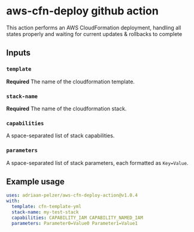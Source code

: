 # aws-cfn-deploy github action

This action performs an AWS CloudFormation deployment, handling all states properly and waiting for current updates & rollbacks to complete 

## Inputs

### `template`

**Required** The name of the cloudformation template.

### `stack-name`

**Required** The name of the cloudformation stack.

### `capabilities`

A space-separated list of stack capabilities.

### `parameters`

A space-separated list of stack parameters, each formatted as `Key=Value`.

## Example usage

```yml
uses: adriaan-pelzer/aws-cfn-deploy-action@v1.0.4
with:
  template: cfn-template-yml
  stack-name: my-test-stack
  capabilities: CAPABILITY_IAM CAPABILITY_NAMED_IAM
  parameters: Parameter0=Value0 Parameter1=Value1
```
